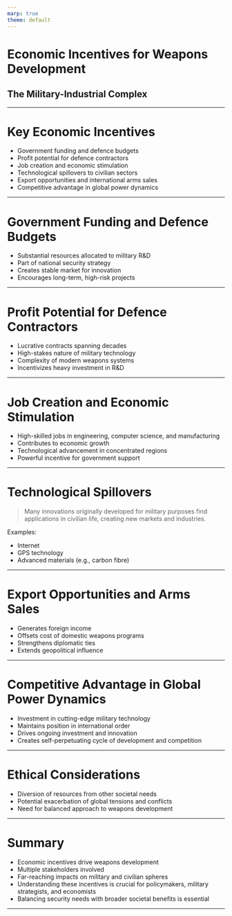 ```yaml
---
marp: true
theme: default
---
```


# Economic Incentives for Weapons Development
## The Military-Industrial Complex

---

# Key Economic Incentives

- Government funding and defence budgets
- Profit potential for defence contractors
- Job creation and economic stimulation
- Technological spillovers to civilian sectors
- Export opportunities and international arms sales
- Competitive advantage in global power dynamics

---

# Government Funding and Defence Budgets

- Substantial resources allocated to military R&D
- Part of national security strategy
- Creates stable market for innovation
- Encourages long-term, high-risk projects

---

# Profit Potential for Defence Contractors

- Lucrative contracts spanning decades
- High-stakes nature of military technology
- Complexity of modern weapons systems
- Incentivizes heavy investment in R&D

---

# Job Creation and Economic Stimulation

- High-skilled jobs in engineering, computer science, and manufacturing
- Contributes to economic growth
- Technological advancement in concentrated regions
- Powerful incentive for government support

---

# Technological Spillovers

> Many innovations originally developed for military purposes find applications in civilian life, creating new markets and industries.

Examples:
- Internet
- GPS technology
- Advanced materials (e.g., carbon fibre)

---

# Export Opportunities and Arms Sales

- Generates foreign income
- Offsets cost of domestic weapons programs
- Strengthens diplomatic ties
- Extends geopolitical influence

---

# Competitive Advantage in Global Power Dynamics

- Investment in cutting-edge military technology
- Maintains position in international order
- Drives ongoing investment and innovation
- Creates self-perpetuating cycle of development and competition

---

# Ethical Considerations

- Diversion of resources from other societal needs
- Potential exacerbation of global tensions and conflicts
- Need for balanced approach to weapons development

---

# Summary

- Economic incentives drive weapons development
- Multiple stakeholders involved
- Far-reaching impacts on military and civilian spheres
- Understanding these incentives is crucial for policymakers, military strategists, and economists
- Balancing security needs with broader societal benefits is essential

---